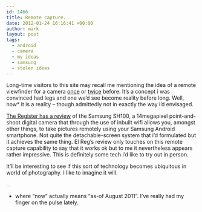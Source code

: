 ```yaml
---
id: 1466
title: Remote capture.
date: 2012-01-24 16:16:41 +00:00
author: mark
layout: post
tags:
  - android
  - camera
  - my ideas
  - samsung
  - stolen ideas
---
```

Long-time visitors to this site may recall me mentioning the idea of a remote viewfinder for a camera [once](http://www.sallonoroff.co.uk/blog/2009/08/secondary-display-on-a-camera/) or [twice](http://www.sallonoroff.co.uk/blog/2011/06/the-wireless-viewfinder/) before. It&#8217;s a concept i was convinced had legs and one we&#8217;d see become reality before long. Well, now* it is a reality &#8211; though admittedly not in exactly the way i&#8217;d envisaged.

[The Register has a review](http://www.reghardware.com/2011/08/26/review_samsung_sh100_compact_camera/) of the Samsung SH100, a 14megapixel point-and-shoot digital camera that through the use of inbuilt wifi allows you, amongst other things, to take pictures remotely using your Samsung Android smartphone. Not quite the detachable-screen system that i&#8217;d formulated but it achieves the same thing. El Reg&#8217;s review only touches on this remote capture capability to say that it works ok but to me it nevertheless appears rather impressive. This is definitely some tech i&#8217;d like to try out in person.

It&#8217;ll be interesting to see if this sort of technology becomes ubiquitous in world of photography. I like to imagine it will.

<span style="color: #c0c0c0;">&#8230;</span>

* where &#8220;now&#8221; actually means &#8220;as-of August 2011&#8221;. I&#8217;ve really had my finger on the pulse lately.